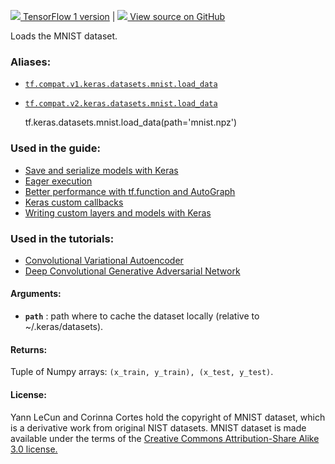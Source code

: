 [ ![](https://tensorflow.google.cn/images/tf_logo_32px.png) TensorFlow 1
version](/versions/r1.15/api_docs/python/tf/keras/datasets/mnist/load_data) |
[ ![](https://tensorflow.google.cn/images/GitHub-Mark-32px.png) View source on
GitHub
](https://github.com/tensorflow/tensorflow/blob/r2.0/tensorflow/python/keras/datasets/mnist.py#L27-L55)  
  
  
Loads the MNIST dataset.

### Aliases:

  * [`tf.compat.v1.keras.datasets.mnist.load_data`](/api_docs/python/tf/keras/datasets/mnist/load_data)
  * [`tf.compat.v2.keras.datasets.mnist.load_data`](/api_docs/python/tf/keras/datasets/mnist/load_data)

    
    
    tf.keras.datasets.mnist.load_data(path='mnist.npz')
    

### Used in the guide:

  * [Save and serialize models with Keras](https://tensorflow.google.cn/guide/keras/save_and_serialize)
  * [Eager execution](https://tensorflow.google.cn/guide/eager)
  * [Better performance with tf.function and AutoGraph](https://tensorflow.google.cn/guide/function)
  * [Keras custom callbacks](https://tensorflow.google.cn/guide/keras/custom_callback)
  * [Writing custom layers and models with Keras](https://tensorflow.google.cn/guide/keras/custom_layers_and_models)

### Used in the tutorials:

  * [Convolutional Variational Autoencoder](https://tensorflow.google.cn/tutorials/generative/cvae)
  * [Deep Convolutional Generative Adversarial Network](https://tensorflow.google.cn/tutorials/generative/dcgan)

#### Arguments:

  * **`path`** : path where to cache the dataset locally (relative to ~/.keras/datasets).

#### Returns:

Tuple of Numpy arrays: `(x_train, y_train), (x_test, y_test)`.

#### License:

Yann LeCun and Corinna Cortes hold the copyright of MNIST dataset, which is a
derivative work from original NIST datasets. MNIST dataset is made available
under the terms of the [Creative Commons Attribution-Share Alike 3.0
license.](https://creativecommons.org/licenses/by-sa/3.0/)

